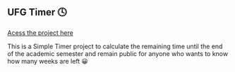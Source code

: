 ## UFG Timer 🕓

[Acess the project here](https://ufg-timer.vercel.app/)

This is a Simple Timer project to calculate the remaining time until the end of the academic semester
and remain public for anyone who wants to know how many weeks are left 😀
